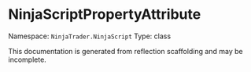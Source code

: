 # NinjaScriptPropertyAttribute

Namespace: `NinjaTrader.NinjaScript`
Type: class

This documentation is generated from reflection scaffolding and may be incomplete.
